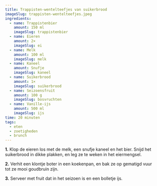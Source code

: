 ```yaml
---
title: Trappisten-wentelteefjes van suikerbrood
imageSlug: trappisten-wentelteefjes.jpeg
ingredients:
  - name: Trappistenbier
    amount: 150 ml
    imageSlug: trappistenbier
  - name: Eieren
    amount: 2×
    imageSlug: ei
  - name: Melk
    amount: 100 ml
    imageSlug: melk
  - name: Kaneel
    amount: Snufje
    imageSlug: kaneel
  - name: Suikerbrood
    amount: 1×
    imageSlug: suikerbrood
  - name: Seizoensfruit
    amount: 100 g
    imageSlug: bosvruchten
  - name: Vanille-ijs
    amount: 500 ml
    imageSlug: ijs
time: 20 minuten
tags:
  - eten
  - zoetigheden
  - brunch
---
```


**1.** Klop de eieren los met de melk, een snufje kaneel en het bier. Snijd het suikerbrood in dikke plakken, en leg ze te weken in het eiermengsel.

**2.** Verhit een klontje boter in een koekenpan, en bak ze op gematigd vuur tot ze mooi goudbruin zijn.

**3.** Serveer met fruit dat in het seizoen is en een bolletje ijs.
